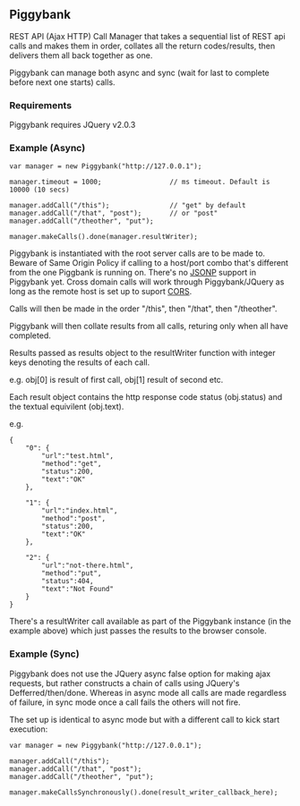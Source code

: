  
## Piggybank

REST API (Ajax HTTP) Call Manager that takes a sequential list of REST api calls and makes them in order, collates all the return codes/results, then delivers them all back together as one.

Piggybank can manage both async and sync (wait for last to complete before next one starts) calls.

### Requirements

Piggybank requires JQuery v2.0.3

### Example (Async)

    var manager = new Piggybank("http://127.0.0.1");

    manager.timeout = 1000;                 // ms timeout. Default is 10000 (10 secs)

    manager.addCall("/this");               // "get" by default
    manager.addCall("/that", "post");       // or "post"
    manager.addCall("/theother", "put");

    manager.makeCalls().done(manager.resultWriter);

Piggybank is instantiated with the root server calls are to be made to. Beware of Same Origin Policy if calling to a host/port combo that's different from the one Piggbank is running on. There's no [JSONP](http://en.wikipedia.org/wiki/JSONP) support in Piggybank yet. Cross domain calls will work through Piggybank/JQuery as long as the remote host is set up to suport [CORS](http://en.wikipedia.org/wiki/Cross-origin_resource_sharing).

Calls will then be made in the order "/this", then "/that", then "/theother".

Piggybank will then collate results from all calls, returing only when all have completed.  

Results passed as results object to the resultWriter function with integer keys denoting the results of each call.

e.g. obj[0] is result of first call, obj[1] result of second etc.

Each result object contains the http response code status (obj.status) and the textual equivilent (obj.text).

e.g.

    {
        "0": {
            "url":"test.html",
            "method":"get",
            "status":200,
            "text":"OK"
        },

        "1": {
            "url":"index.html",
            "method":"post",
            "status":200,
            "text":"OK"
        },

        "2": {
            "url":"not-there.html",
            "method":"put",
            "status":404,
            "text":"Not Found"
        }
    }

There's a resultWriter call available as part of the Piggybank instance (in the example above) which just passes the results to the browser console.

### Example (Sync)

Piggybank does not use the JQuery async false option for making ajax requests, but rather constructs a chain of calls using JQuery's Defferred/then/done. Whereas in async mode all calls are made regardless of failure, in sync mode once a call fails the others will not fire.

The set up is identical to async mode but with a different call to kick start execution:

    var manager = new Piggybank("http://127.0.0.1");

    manager.addCall("/this");       
    manager.addCall("/that", "post");
    manager.addCall("/theother", "put");

    manager.makeCallsSynchronously().done(result_writer_callback_here);


